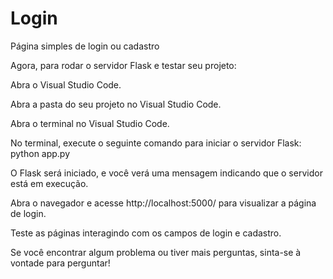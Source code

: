 # Login
Página simples de login ou cadastro

Agora, para rodar o servidor Flask e testar seu projeto:

Abra o Visual Studio Code.

Abra a pasta do seu projeto no Visual Studio Code.

Abra o terminal no Visual Studio Code.

No terminal, execute o seguinte comando para iniciar o servidor Flask:
    python app.py

O Flask será iniciado, e você verá uma mensagem indicando que o servidor está em execução.

Abra o navegador e acesse http://localhost:5000/ para visualizar a página de login.

Teste as páginas interagindo com os campos de login e cadastro.

Se você encontrar algum problema ou tiver mais perguntas, sinta-se à vontade para perguntar!
